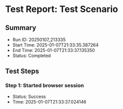 # Test Report: Test Scenario

## Summary
- Run ID: 20250107_213335
- Start Time: 2025-01-07T21:33:35.387264
- End Time: 2025-01-07T21:33:37.135350
- Status: Completed

## Test Steps

### Step 1: Started browser session
- Status: Success
- Time: 2025-01-07T21:33:37.024146
